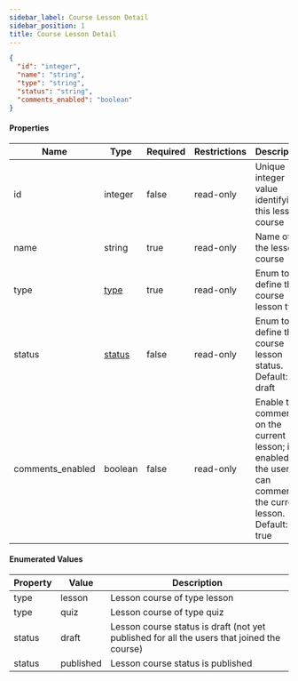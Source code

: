 ```yaml
---
sidebar_label: Course Lesson Detail
sidebar_position: 1
title: Course Lesson Detail
---
```


```json
{
  "id": "integer",
  "name": "string",
  "type": "string",
  "status": "string",
  "comments_enabled": "boolean"
}
```

#### Properties

| Name             | Type                                                                    | Required | Restrictions | Description                                                                                                        |
|------------------|-------------------------------------------------------------------------|----------|--------------|--------------------------------------------------------------------------------------------------------------------|
| id               | integer                                                                 | false    | read-only    | Unique integer value identifying this lesson course                                                                |                                                                        
| name             | string                                                                  | true     | read-only    | Name of the lesson course                                                                                          |
| type             | [type](/docs/apireference/v2/schemas/course_lesson#enumerated-values)   | true     | read-only    | Enum to define the course lesson type                                                                              |
| status           | [status](/docs/apireference/v2/schemas/course_lesson#enumerated-values) | false    | read-only    | Enum to define the course lesson status.<br/>Default: draft                                                        |                                                                       
| comments_enabled | boolean                                                                 | false    | read-only    | Enable the comments on the current lesson; if enabled, the users can comment the current lesson.<br/>Default: true |                                                                                                                

#### Enumerated Values

| Property | Value     | Description                                                                                |
|----------|-----------|--------------------------------------------------------------------------------------------|
| type     | lesson    | Lesson course of type lesson                                                               |
| type     | quiz      | Lesson course of type quiz                                                                 |
| status   | draft     | Lesson course status is draft (not yet published for all the users that joined the course) |
| status   | published | Lesson course status is published                                                          |
